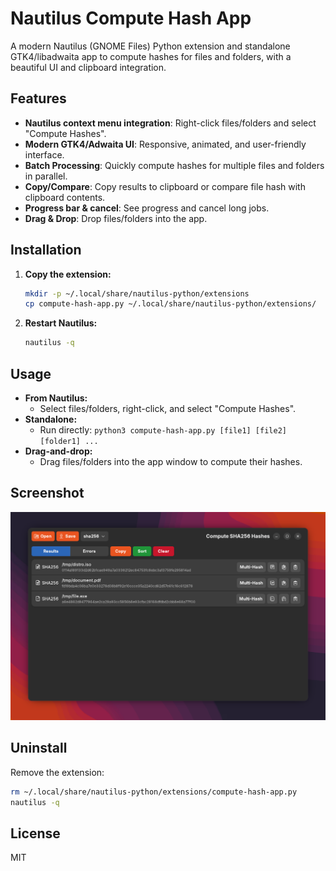 # Nautilus Compute Hash App

A modern Nautilus (GNOME Files) Python extension and standalone GTK4/libadwaita app to compute hashes for files and folders, with a beautiful UI and clipboard integration.

## Features

- **Nautilus context menu integration**: Right-click files/folders and select "Compute Hashes".
- **Modern GTK4/Adwaita UI**: Responsive, animated, and user-friendly interface.
- **Batch Processing**: Quickly compute hashes for multiple files and folders in parallel.
- **Copy/Compare**: Copy results to clipboard or compare file hash with clipboard contents.
- **Progress bar & cancel**: See progress and cancel long jobs.
- **Drag & Drop**: Drop files/folders into the app.


## Installation

1. **Copy the extension:**
   ```bash
   mkdir -p ~/.local/share/nautilus-python/extensions
   cp compute-hash-app.py ~/.local/share/nautilus-python/extensions/
   ```
2. **Restart Nautilus:**
   ```bash
   nautilus -q
   ```

## Usage

- **From Nautilus:**
  - Select files/folders, right-click, and select "Compute Hashes".
- **Standalone:**
  - Run directly: `python3 compute-hash-app.py [file1] [file2] [folder1] ...`
- **Drag-and-drop:**
  - Drag files/folders into the app window to compute their hashes.

## Screenshot

![demo](<demo.png>)

## Uninstall

Remove the extension:
```bash
rm ~/.local/share/nautilus-python/extensions/compute-hash-app.py
nautilus -q
```

## License
MIT


